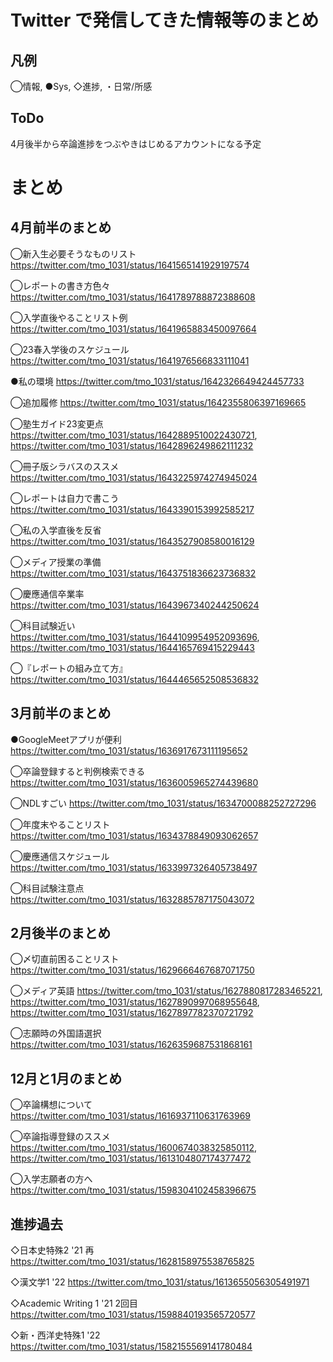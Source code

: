 # Twitter で発信してきた情報等のまとめ

## 凡例
◯情報, ●Sys, ◇進捗, ・日常/所感

## ToDo
4月後半から卒論進捗をつぶやきはじめるアカウントになる予定

# まとめ
## 4月前半のまとめ
◯新入生必要そうなものリスト
https://twitter.com/tmo_1031/status/1641565141929197574

◯レポートの書き方色々
https://twitter.com/tmo_1031/status/1641789788872388608

◯入学直後やることリスト例
https://twitter.com/tmo_1031/status/1641965883450097664

◯23春入学後のスケジュール
https://twitter.com/tmo_1031/status/1641976566833111041

●私の環境
https://twitter.com/tmo_1031/status/1642326649424457733

◯追加履修
https://twitter.com/tmo_1031/status/1642355806397169665

◯塾生ガイド23変更点
https://twitter.com/tmo_1031/status/1642889510022430721, 
https://twitter.com/tmo_1031/status/1642896249862111232

◯冊子版シラバスのススメ
https://twitter.com/tmo_1031/status/1643225974274945024

◯レポートは自力で書こう
https://twitter.com/tmo_1031/status/1643390153992585217

◯私の入学直後を反省
https://twitter.com/tmo_1031/status/1643527908580016129

◯メディア授業の準備
https://twitter.com/tmo_1031/status/1643751836623736832

◯慶應通信卒業率
https://twitter.com/tmo_1031/status/1643967340244250624

◯科目試験近い
https://twitter.com/tmo_1031/status/1644109954952093696, 
https://twitter.com/tmo_1031/status/1644165769415229443

◯『レポートの組み立て方』
https://twitter.com/tmo_1031/status/1644465652508536832

## 3月前半のまとめ
●GoogleMeetアプリが便利
https://twitter.com/tmo_1031/status/1636917673111195652

◯卒論登録すると判例検索できる
https://twitter.com/tmo_1031/status/1636005965274439680

◯NDLすごい
https://twitter.com/tmo_1031/status/1634700088252727296

◯年度末やることリスト
https://twitter.com/tmo_1031/status/1634378849093062657

◯慶應通信スケジュール
https://twitter.com/tmo_1031/status/1633997326405738497

◯科目試験注意点
https://twitter.com/tmo_1031/status/1632885787175043072

## 2月後半のまとめ
◯〆切直前困ることリスト
https://twitter.com/tmo_1031/status/1629666467687071750

◯メディア英語
https://twitter.com/tmo_1031/status/1627880817283465221, 
https://twitter.com/tmo_1031/status/1627890997068955648, 
https://twitter.com/tmo_1031/status/1627897782370721792

◯志願時の外国語選択
https://twitter.com/tmo_1031/status/1626359687531868161

## 12月と1月のまとめ
◯卒論構想について
https://twitter.com/tmo_1031/status/1616937110631763969

◯卒論指導登録のススメ
https://twitter.com/tmo_1031/status/1600674038325850112, 
https://twitter.com/tmo_1031/status/1613104807174377472

◯入学志願者の方へ
https://twitter.com/tmo_1031/status/1598304102458396675

## 進捗過去
◇日本史特殊2 '21 再
https://twitter.com/tmo_1031/status/1628158975538765825

◇漢文学1 '22
https://twitter.com/tmo_1031/status/1613655056305491971

◇Academic Writing 1 '21 2回目
https://twitter.com/tmo_1031/status/1598840193565720577

◇新・西洋史特殊1 '22
https://twitter.com/tmo_1031/status/1582155569141780484